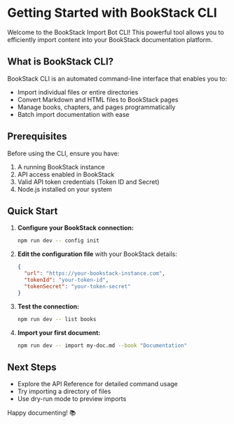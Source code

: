 # Getting Started with BookStack CLI

Welcome to the BookStack Import Bot CLI! This powerful tool allows you to efficiently import content into your BookStack documentation platform.

## What is BookStack CLI?

BookStack CLI is an automated command-line interface that enables you to:

- Import individual files or entire directories
- Convert Markdown and HTML files to BookStack pages
- Manage books, chapters, and pages programmatically
- Batch import documentation with ease

## Prerequisites

Before using the CLI, ensure you have:

1. A running BookStack instance
2. API access enabled in BookStack
3. Valid API token credentials (Token ID and Secret)
4. Node.js installed on your system

## Quick Start

1. **Configure your BookStack connection:**
   ```bash
   npm run dev -- config init
   ```

2. **Edit the configuration file** with your BookStack details:
   ```json
   {
     "url": "https://your-bookstack-instance.com",
     "tokenId": "your-token-id", 
     "tokenSecret": "your-token-secret"
   }
   ```

3. **Test the connection:**
   ```bash
   npm run dev -- list books
   ```

4. **Import your first document:**
   ```bash
   npm run dev -- import my-doc.md --book "Documentation"
   ```

## Next Steps

- Explore the API Reference for detailed command usage
- Try importing a directory of files
- Use dry-run mode to preview imports

Happy documenting! 📚